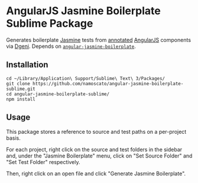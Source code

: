# AngularJS Jasmine Boilerplate Sublime Package

Generates boilerplate [Jasmine](http://jasmine.github.io/) tests from [annotated](https://github.com/angular/angular.js/wiki/Writing-AngularJS-Documentation) [AngularJS](https://angularjs.org/) components via [Dgeni](https://github.com/angular/dgeni). Depends on [`angular-jasmine-boilerplate`](https://github.com/namoscato/angular-jasmine-boilerplate).

## Installation

    cd ~/Library/Application\ Support/Sublime\ Text\ 3/Packages/
    git clone https://github.com/namoscato/angular-jasmine-boilerplate-sublime.git
    cd angular-jasmine-boilerplate-sublime/
    npm install

## Usage

This package stores a reference to source and test paths on a per-project basis.

For each project, right click on the source and test folders in the sidebar and, under the "Jasmine Boilerplate" menu, click on "Set Source Folder" and "Set Test Folder" respectively.

Then, right click on an open file and click "Generate Jasmine Boilerplate".
